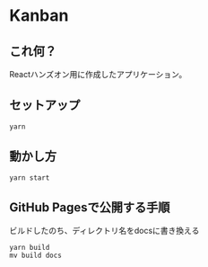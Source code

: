 # Kanban

## これ何？

Reactハンズオン用に作成したアプリケーション。

## セットアップ

```
yarn
```

## 動かし方

```
yarn start
```

## GitHub Pagesで公開する手順

ビルドしたのち、ディレクトリ名をdocsに書き換える
```
yarn build
mv build docs
```